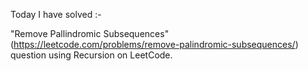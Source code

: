 Today I have solved :-

"Remove Pallindromic Subsequences" (https://leetcode.com/problems/remove-palindromic-subsequences/) question using Recursion on LeetCode.

